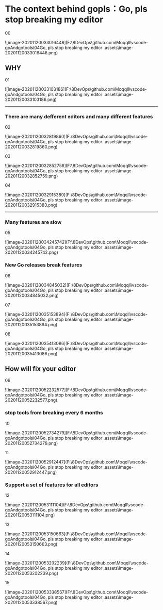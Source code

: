 # The context behind gopls：Go, pls stop breaking my editor

00

![image-20201120033016448](F:\8DevOps\github.com\Moqqll\vscode-goAndgotools\04Go, pls stop breaking my editor .assets\image-20201120033016448.png)

## WHY

01

![image-20201120033103186](F:\8DevOps\github.com\Moqqll\vscode-goAndgotools\04Go, pls stop breaking my editor .assets\image-20201120033103186.png)

_______________

### There are many defferent editors and many different features

02

![image-20201120032819860](F:\8DevOps\github.com\Moqqll\vscode-goAndgotools\04Go, pls stop breaking my editor .assets\image-20201120032819860.png)

03

![image-20201120032852759](F:\8DevOps\github.com\Moqqll\vscode-goAndgotools\04Go, pls stop breaking my editor .assets\image-20201120032852759.png)

04

![image-20201120032915380](F:\8DevOps\github.com\Moqqll\vscode-goAndgotools\04Go, pls stop breaking my editor .assets\image-20201120032915380.png)

__________

### Many features are slow

05

![image-20201120034245742](F:\8DevOps\github.com\Moqqll\vscode-goAndgotools\04Go, pls stop breaking my editor .assets\image-20201120034245742.png)

### New Go releases break features

06

![image-20201120034845032](F:\8DevOps\github.com\Moqqll\vscode-goAndgotools\04Go, pls stop breaking my editor .assets\image-20201120034845032.png)

07

![image-20201120035153894](F:\8DevOps\github.com\Moqqll\vscode-goAndgotools\04Go, pls stop breaking my editor .assets\image-20201120035153894.png)

08

![image-20201120035413086](F:\8DevOps\github.com\Moqqll\vscode-goAndgotools\04Go, pls stop breaking my editor .assets\image-20201120035413086.png)

## How will fix your editor

09

![image-20201120052232577](F:\8DevOps\github.com\Moqqll\vscode-goAndgotools\04Go, pls stop breaking my editor .assets\image-20201120052232577.png)

### stop  tools from breaking every 6 months

10

![image-20201120052734279](F:\8DevOps\github.com\Moqqll\vscode-goAndgotools\04Go, pls stop breaking my editor .assets\image-20201120052734279.png)

11

![image-20201120052912447](F:\8DevOps\github.com\Moqqll\vscode-goAndgotools\04Go, pls stop breaking my editor .assets\image-20201120052912447.png)

### Support a set of features for all editors

12

![image-20201120053111104](F:\8DevOps\github.com\Moqqll\vscode-goAndgotools\04Go, pls stop breaking my editor .assets\image-20201120053111104.png)

13

![image-20201120053150663](F:\8DevOps\github.com\Moqqll\vscode-goAndgotools\04Go, pls stop breaking my editor .assets\image-20201120053150663.png)

14

![image-20201120053202239](F:\8DevOps\github.com\Moqqll\vscode-goAndgotools\04Go, pls stop breaking my editor .assets\image-20201120053202239.png)



15

![image-20201120053338567](F:\8DevOps\github.com\Moqqll\vscode-goAndgotools\04Go, pls stop breaking my editor .assets\image-20201120053338567.png)

